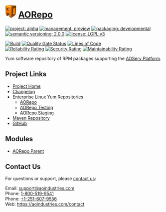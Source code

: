 # [<img src="ao-logo.png" alt="AO Logo" width="35" height="40">](https://github.com/ao-apps) [AORepo](https://github.com/ao-apps/aorepo)

[![project: alpha](https://aorepo.org/ao-badges/project-alpha.svg)](https://aoindustries.com/life-cycle#project-alpha)
[![management: preview](https://aorepo.org/ao-badges/management-preview.svg)](https://aoindustries.com/life-cycle#management-preview)
[![packaging: developmental](https://aorepo.org/ao-badges/packaging-developmental.svg)](https://aoindustries.com/life-cycle#packaging-developmental)  
[![semantic versioning: 2.0.0](https://aorepo.org/ao-badges/semver-2.0.0.svg)](https://semver.org/spec/v2.0.0.html)
[![license: LGPL v3](https://aorepo.org/ao-badges/license-lgpl-3.0.svg)](https://www.gnu.org/licenses/lgpl-3.0)

[![Build](https://github.com/ao-apps/aorepo/workflows/Build/badge.svg?branch=master)](https://github.com/ao-apps/aorepo/actions?query=workflow%3ABuild)
[![Quality Gate Status](https://sonarcloud.io/api/project_badges/measure?branch=master&project=org.aorepo%3Aaorepo&metric=alert_status)](https://sonarcloud.io/dashboard?branch=master&id=org.aorepo%3Aaorepo)
[![Lines of Code](https://sonarcloud.io/api/project_badges/measure?branch=master&project=org.aorepo%3Aaorepo&metric=ncloc)](https://sonarcloud.io/component_measures?branch=master&id=org.aorepo%3Aaorepo&metric=ncloc)  
[![Reliability Rating](https://sonarcloud.io/api/project_badges/measure?branch=master&project=org.aorepo%3Aaorepo&metric=reliability_rating)](https://sonarcloud.io/component_measures?branch=master&id=org.aorepo%3Aaorepo&metric=Reliability)
[![Security Rating](https://sonarcloud.io/api/project_badges/measure?branch=master&project=org.aorepo%3Aaorepo&metric=security_rating)](https://sonarcloud.io/component_measures?branch=master&id=org.aorepo%3Aaorepo&metric=Security)
[![Maintainability Rating](https://sonarcloud.io/api/project_badges/measure?branch=master&project=org.aorepo%3Aaorepo&metric=sqale_rating)](https://sonarcloud.io/component_measures?branch=master&id=org.aorepo%3Aaorepo&metric=Maintainability)

Yum software repository of RPM packages supporting the [AOServ Platform](https://aoindustries.com/aoserv/).

## Project Links
* [Project Home](https://aorepo.org/)
* [Changelog](https://aorepo.org/changelog)
* [Enterprise Linux Yum Repositories](https://aorepo.org/linux/)
    * [AORepo](https://aorepo.org/linux/aorepo/)
    * [AORepo Testing](https://aorepo.org/linux/testing/)
    * [AORepo Staging](https://aorepo.org/linux/staging/)
* [Maven Repository](https://aorepo.org/maven2/)
* [GitHub](https://github.com/ao-apps/aorepo)

## Modules
* [AORepo Parent](https://github.com/ao-apps/aorepo-parent)

## Contact Us
For questions or support, please [contact us](https://aoindustries.com/contact):

Email: [support@aoindustries.com](mailto:support@aoindustries.com)  
Phone: [1-800-519-9541](tel:1-800-519-9541)  
Phone: [+1-251-607-9556](tel:+1-251-607-9556)  
Web: https://aoindustries.com/contact

